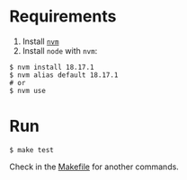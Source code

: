 # Requirements
1. Install [`nvm`](https://github.com/nvm-sh/nvm#installing-and-updating)
2. Install `node` with `nvm`:
```
$ nvm install 18.17.1
$ nvm alias default 18.17.1
# or
$ nvm use
```
# Run
```
$ make test
```
Check in the [Makefile](./Makefile) for another commands.